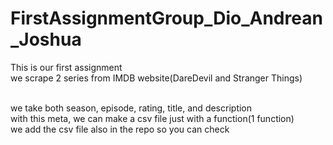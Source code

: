 # FirstAssignmentGroup_Dio_Andrean_Joshua

This is our first assignment
<br>
we scrape 2 series from IMDB website(DareDevil and Stranger Things)

<br>
we take both season, episode, rating, title, and description

<br>
with this meta, we can make a csv file just with a function(1 function)

<br>
we add the csv file also in the repo so you can check
